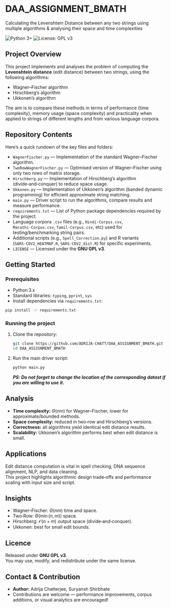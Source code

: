 # DAA_ASSIGNMENT_BMATH  
Calculating the Levenshtein Distance between any two strings using multiple algorithms & analysing their space and time complexities  

![Python 3+](https://img.shields.io/badge/Python-3%2B-blue?logo=python&logoColor=white)
![License: GPL v3](https://img.shields.io/badge/License-GPLv3-green.svg)


##  Project Overview  
This project implements and analyses the problem of computing the **Levenshtein distance** (edit distance) between two strings, using the following algorithms:  
- Wagner–Fischer algorithm  
- Hirschberg’s algorithm  
- Ukkonen’s algorithm  

The aim is to compare these methods in terms of performance (time complexity), memory usage (space complexity) and practicality when applied to strings of different lengths and from various language corpora.

##  Repository Contents  
Here’s a quick rundown of the key files and folders:

- `WagnerFischer.py` — Implementation of the standard Wagner–Fischer algorithm.  
- `TwoRowWagnerFischer.py` — Optimised version of Wagner–Fischer using only two rows of matrix storage.  
- `Hirschberg.py` — Implementation of Hirschberg’s algorithm (divide‑and‑conquer) to reduce space usage.  
- `Ukkonen.py` — Implementation of Ukkonen’s algorithm (banded dynamic programming) for efficient approximate string matching.  
- `main.py` — Driver script to run the algorithms, compare results and measure performance.  
- `requirements.txt` — List of Python package dependencies required by the project.  
- Language corpora `.csv` files (e.g., `Hindi‑Corpus.csv`, `Marathi‑Corpus.csv`, `Tamil‑Corpus.csv`, etc) used for testing/benchmarking string pairs.  
- Additional scripts (e.g., `Spell_Correction.py`) and R variants (`SARS‑COV2_HEATMAP.R`, `SARS‑COV2_dist.R`) for specific experiments.  
- `LICENSE` — Licensed under the **GNU GPL v3**.  

##  Getting Started  
### Prerequisites  
- Python 3.x  
- Standard libraries: `typing`, `pprint`, `sys`  
- Install dependencies via `requirements.txt`:

```bash
pip install -r requirements.txt
```

### Running the project  
1. Clone the repository:
   ```bash
   git clone https://github.com/ADRIJA-CHATT/DAA_ASSIGNMENT_BMATH.git
   cd DAA_ASSIGNMENT_BMATH
   ```

2. Run the main driver script:
   ```bash
   python main.py
   ```
   ***PS: Do not forget to change the location of the corresponding datast if you are willing to use it.***
##  Analysis  
- **Time complexity:** $\Theta(nm)$ for Wagner–Fischer, lower for approximate/bounded methods.  
- **Space complexity:** reduced in two‑row and Hirschberg’s versions.  
- **Correctness:** all algorithms yield identical edit distance results.  
- **Scalability:** Ukkonen’s algorithm performs best when edit distance is small.  

##  Applications  
Edit distance computation is vital in spell checking, DNA sequence alignment, NLP, and data cleaning.  
This project highlights algorithmic design trade‑offs and performance scaling with input size and script.

##  Insights  
- Wagner–Fischer: $\Theta(nm)$ time and space.  
- Two‑Row: $\Theta(\min(n,m))$ space.  
- Hirschberg: $\mathcal{O}(n + m)$ output space (divide‑and‑conquer).  
- Ukkonen: best for small edit bounds.  

##  Licence  
Released under **GNU GPL v3**.  
You may use, modify, and redistribute under the same license.

##  Contact & Contribution  
- **Author:** Adrija Chatterjee, Suryansh Shirbhate
- Contributions are welcome — performance improvements, corpus additions, or visual analytics are encouraged!
